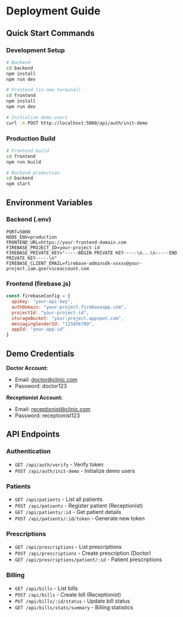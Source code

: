 # Deployment Guide

## Quick Start Commands

### Development Setup
```bash
# Backend
cd backend
npm install
npm run dev

# Frontend (in new terminal)
cd frontend
npm install
npm run dev

# Initialize demo users
curl -X POST http://localhost:5000/api/auth/init-demo
```

### Production Build
```bash
# Frontend build
cd frontend
npm run build

# Backend production
cd backend
npm start
```

## Environment Variables

### Backend (.env)
```env
PORT=5000
NODE_ENV=production
FRONTEND_URL=https://your-frontend-domain.com
FIREBASE_PROJECT_ID=your-project-id
FIREBASE_PRIVATE_KEY="-----BEGIN PRIVATE KEY-----\n...\n-----END PRIVATE KEY-----\n"
FIREBASE_CLIENT_EMAIL=firebase-adminsdk-xxxxx@your-project.iam.gserviceaccount.com
```

### Frontend (firebase.js)
```javascript
const firebaseConfig = {
  apiKey: "your-api-key",
  authDomain: "your-project.firebaseapp.com",
  projectId: "your-project-id",
  storageBucket: "your-project.appspot.com",
  messagingSenderId: "123456789",
  appId: "your-app-id"
}
```

## Demo Credentials

**Doctor Account:**
- Email: doctor@clinic.com
- Password: doctor123

**Receptionist Account:**
- Email: receptionist@clinic.com  
- Password: receptionist123

## API Endpoints

### Authentication
- `GET /api/auth/verify` - Verify token
- `POST /api/auth/init-demo` - Initialize demo users

### Patients
- `GET /api/patients` - List all patients
- `POST /api/patients` - Register patient (Receptionist)
- `GET /api/patients/:id` - Get patient details
- `POST /api/patients/:id/token` - Generate new token

### Prescriptions
- `GET /api/prescriptions` - List prescriptions
- `POST /api/prescriptions` - Create prescription (Doctor)
- `GET /api/prescriptions/patient/:id` - Patient prescriptions

### Billing
- `GET /api/bills` - List bills
- `POST /api/bills` - Create bill (Receptionist)
- `PUT /api/bills/:id/status` - Update bill status
- `GET /api/bills/stats/summary` - Billing statistics
